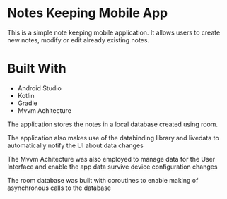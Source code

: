 # Notes Keeping Mobile App

This is a simple note keeping mobile application. It allows users to create new notes, modify or edit already existing notes.

# Built With
* Android Studio
* Kotlin
* Gradle
* Mvvm Achitecture

The application stores the notes in a local database created using room. 

The application also makes use of the databinding library and livedata to automatically notify the UI about data changes

The Mvvm Achitecture was also employed to manage data for the User Interface and enable the app data survive device configuration changes

The room database was built with coroutines to enable making of asynchronous calls to the database



